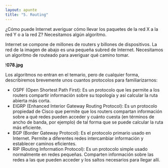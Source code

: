 ```yaml
---
layout: apunte
title: "5. Routing"
---
```


¿Cómo puede Internet averiguar cómo llevar los paquetes de la red X a la red Y o a la red Z? Necesitamos algún algoritmo.

Internet se compone de millones de routers y billones de dispositivos. La red de la imagen de abajo es una pequeña subred de Internet. Necesitamos un algoritmo de routeado para averiguar qué camino tomar.

!**078.jpg**

Los algoritmos no entran en el temario, pero de cualquier forma, describiremos brevemente unos cuantos protocolos para familiarizarnos:

- OSPF (Open Shortest Path First): Es un protocolo que les permite a los routers compartir información sobre su topología y así calcular la ruta abierta más corta.
- EIGRP (Enhanced Interior Gateway Routing Protocol): Es un protocolo propiedad de Cisco que permite que los routers compartan información sobre a qué redes pueden acceder y cuánto cuesta (en términos de ancho de banda, por ejemplo) de tal forma que se puede calcular la ruta más eficiente.
- BGP (Border Gateway Protocol): Es el protocolo primario usado en Internet. Permite a diferentes redes intercambiar información y establecer caminos eficientes.
- RIP (Routing Information Protocol): Es un protocolo simple usado normalmente en redes pequeñas. Comparten información sobre las redes a las que pueden acceder y los saltos necesarios para llegar allí.